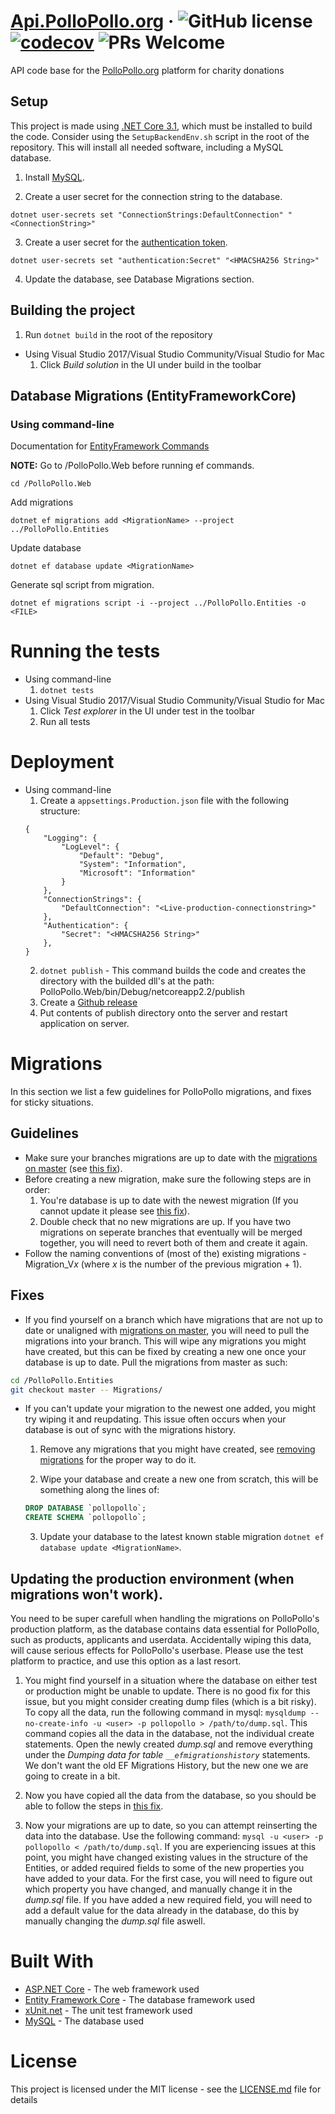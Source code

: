 # [Api.PolloPollo.org](https://api.pollopollo.org) &middot; ![GitHub license](https://img.shields.io/badge/license-MIT-blue.svg) [![codecov](https://codecov.io/gh/pollopollo-org/back-end/branch/master/graph/badge.svg)](https://codecov.io/gh/pollopollo-org/back-end) ![PRs Welcome](https://img.shields.io/badge/PRs-welcome-brightgreen.svg)

API code base for the [PolloPollo.org](https://www.pollopollo.org) platform for charity donations

## Setup
This project is made using [.NET Core 3.1](https://dotnet.microsoft.com/download), which must be installed to build the code. Consider using the `SetupBackendEnv.sh` script in the root of the repository. This will install all needed software, including a MySQL database.

1. Install [MySQL](https://dev.mysql.com/doc/mysql-installation-excerpt/5.7/en/). 

2. Create a user secret for the connection string to the database.
```
dotnet user-secrets set "ConnectionStrings:DefaultConnection" "<ConnectionString>"
```
3. Create a user secret for the [authentication token](https://www.google.com/search?q=HMACSHA256+String+generator). 
```
dotnet user-secrets set "authentication:Secret" "<HMACSHA256 String>"
```
4. Update the database, see Database Migrations section.


## Building the project
  1. Run `dotnet build` in the root of the repository
- Using Visual Studio 2017/Visual Studio Community/Visual Studio for Mac
  1. Click *Build solution* in the UI under build in the toolbar


## Database Migrations (EntityFrameworkCore)
### Using command-line

Documentation for [EntityFramework Commands](http://www.entityframeworktutorial.net/efcore/cli-commands-for-ef-core-migration.aspx)

**NOTE:** Go to /PolloPollo.Web before running ef commands.
```
cd /PolloPollo.Web
```

Add migrations
```
dotnet ef migrations add <MigrationName> --project ../PolloPollo.Entities
```

Update database
```
dotnet ef database update <MigrationName>
```

Generate sql script from migration. 
```
dotnet ef migrations script -i --project ../PolloPollo.Entities -o <FILE>
```

# Running the tests
- Using command-line
    1. ```dotnet tests```
- Using Visual Studio 2017/Visual Studio Community/Visual Studio for Mac
    1. Click *Test explorer* in the UI under test in the toolbar
    2. Run all tests

# Deployment
- Using command-line
    1. Create a `appsettings.Production.json` file with the following structure:
    ```
    {
        "Logging": {
            "LogLevel": {
                "Default": "Debug",
                "System": "Information",
                "Microsoft": "Information"
            }
        },
        "ConnectionStrings": {
            "DefaultConnection": "<Live-production-connectionstring>"
        },
        "Authentication": {
            "Secret": "<HMACSHA256 String>"
        },
    }
    ```
    2. ```dotnet publish``` - This command builds the code and creates the directory with the builded dll's at the path: PolloPollo.Web/bin/Debug/netcoreapp2.2/publish
    3. Create a [Github release](https://help.github.com/en/articles/creating-releases)
    4. Put contents of publish directory onto the server and restart application on server.

# Migrations

In this section we list a few guidelines for PolloPollo migrations, and fixes for sticky situations.

## Guidelines

- Make sure your branches migrations are up to date with the [migrations on master](https://github.com/pollopollo-org/back-end/tree/master/PolloPollo.Entities/Migrations) (see [this fix](#out_of_sync)).
- Before creating a new migration, make sure the following steps are in order:
    1. You're database is up to date with the newest migration (If you cannot update it please see [this fix](#cant_update_migration)).
    2. Double check that no new migrations are up. If you have two migrations on seperate branches that eventually will be merged together, you will need to revert both of them and create it again.
- Follow the naming conventions of (most of the) existing migrations - Migration_V*x* (where *x* is the number of the previous migration + 1).

## Fixes

- <a name="out_of_sync"/> If you find yourself on a branch which have migrations that are not up to date or unaligned with [migrations on master](https://github.com/pollopollo-org/back-end/tree/master/PolloPollo.Entities/Migrations), you will need to pull the migrations into your branch. This will wipe any migrations you might have created, but this can be fixed by creating a new one once your database is up to date. Pull the migrations from master as such:

```bash
cd /PolloPollo.Entities
git checkout master -- Migrations/
```

- <a name="cant_update_migration"/> If you can't update your migration to the newest one added, you might try wiping it and reupdating. This issue often occurs when your database is out of sync with the migrations history.
    1. Remove any migrations that you might have created, see [removing migrations](https://docs.microsoft.com/en-us/ef/core/managing-schemas/migrations/managing?tabs=dotnet-core-cli#remove-a-migration) for the proper way to do it.

    2. Wipe your database and create a new one from scratch, this will be something along the lines of:

    ```sql
    DROP DATABASE `pollopollo`;
    CREATE SCHEMA `pollopollo`;
    ```

    3. Update your database to the latest known stable migration ```dotnet ef database update <MigrationName>```.


## Updating the production environment (when migrations won't work).

You need to be super carefull when handling the migrations on PolloPollo's production platform, as the database contains data essential for PolloPollo, such as products, applicants and userdata. Accidentally wiping this data, will cause serious effects for PolloPollo's userbase. Please use the test platform to practice, and use this option as a last resort.

1. You might find yourself in a situation where the database on either test or production might be unable to update. There is no good fix for this      issue, but you might consider creating dump files (which is a bit risky). To copy all the data, run the following command in mysql:
```mysqldump --no-create-info -u <user> -p pollopollo > /path/to/dump.sql```.
This command copies all the data in the database, not the individual create statements. Open the newly created *dump.sql* and remove everything under the *Dumping data for table `__efmigrationshistory`* statements. We don't want the old EF Migrations History, but the new one we are going to create in a bit.

2. Now you have copied all the data from the database, so you should be able to follow the steps in [this fix](#cant_update_migration).

3. Now your migrations are up to date, so you can attempt reinserting the data into the database. Use the following command:
```mysql -u <user> -p pollopollo < /path/to/dump.sql```.
If you are experiencing issues at this point, you might have changed existing values in the structure of the Entities, or added required fields to some of the new properties you have added to your data. For the first case, you will need to figure out which property you have changed, and manually change it in the *dump.sql* file. If you have added a new required field, you will need to add a default value for the data already in the database, do this by manually changing the *dump.sql* file aswell.

# Built With
- [ASP.NET Core](https://docs.microsoft.com/en-us/aspnet/core/?view=aspnetcore-2.2) - The web framework used
- [Entity Framework Core](https://docs.microsoft.com/en-us/ef/core/) - The database framework used
- [xUnit.net](https://xunit.github.io/) - The unit test framework used
- [MySQL](https://www.mysql.com/) - The database used

# License
This project is licensed under the MIT license - see the [LICENSE.md](LICENSE.md) file for details
